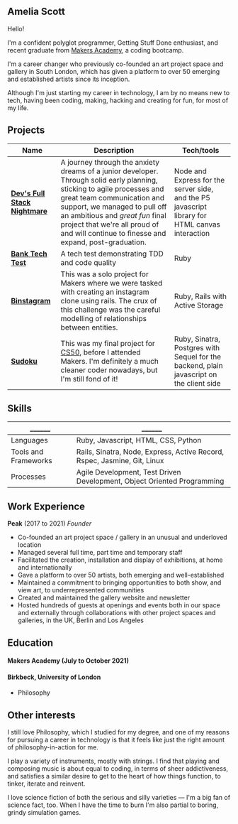 ## Amelia Scott

Hello!

I'm a confident polyglot programmer, Getting Stuff Done enthusiast, and recent graduate from [Makers Academy](https://makers.tech/), a coding bootcamp.

I'm a career changer who previously co-founded an art project space and gallery in South London, which has given a platform to over 50 emerging and established artists since its inception.

Although I'm just starting my career in technology, I am by no means new to tech, having been coding, making, hacking and creating for fun, for most of my life.

## Projects

| Name                         | Description       | Tech/tools        |
| ---------------------------- | ----------------- | ----------------- |
| **[Dev's Full Stack Nightmare](https://github.com/Willinlondon/the-game)** | A journey through the anxiety dreams of a junior developer. Through solid early planning, sticking to agile processes and great team communication and support, we managed to pull off an ambitious and _great fun_ final project that we're all proud of and will continue to finesse and expand, post-graduation. | Node and Express for the server side, and the P5 javascript library for HTML canvas interaction |
| **[Bank Tech Test](https://github.com/sa-mcquanzie/bank-tech-test/)** | A tech test demonstrating TDD and code quality | Ruby |
| **[Binstagram](https://github.com/sa-mcquanzie/instagram-challenge)** | This was a solo project for Makers where we were tasked with creating an instagram clone using rails. The crux of this challenge was the careful modelling of relationships between entities. | Ruby, Rails with Active Storage |
|**[Sudoku](https://github.com/sa-mcquanzie/sudoku/)** | This was my final project for [CS50](https://www.edx.org/course/introduction-computer-science-harvardx-cs50x), before I attended Makers. I'm definitely a much cleaner coder nowadays, but I'm still fond of it! | Ruby, Sinatra, Postgres with Sequel for the backend, plain javascript on the client side |

## Skills

|______|______|
|-----|-----|
| Languages | Ruby, Javascript, HTML, CSS, Python |
| Tools and Frameworks | Rails, Sinatra, Node, Express, Active Record, Rspec, Jasmine, Git, Linux |
| Processes | Agile Development, Test Driven Development, Object Oriented Programming |


## Work Experience

**Peak** (2017 to 2021)
_Founder_

* Co-founded an art project space / gallery in an unusual and underloved location
* Managed several full time, part time and temporary staff
* Facilitated the creation, installation and display of exhibitions, at home and internationally
* Gave a platform to over 50 artists, both emerging and well-established
* Maintained a commitment to bringing opportunities to both show, and view art, to underrepresented communities
* Created and maintained the gallery website and newsletter
* Hosted hundreds of guests at openings and events both in our space and externally through collaborations with other project spaces and galleries, in the UK, Berlin and Los Angeles

## Education

#### Makers Academy (July to October 2021)

#### Birkbeck, University of London

- Philosophy

## Other interests

I still love Philosophy, which I studied for my degree, and one of my reasons for pursuing a career in technology is that it feels like just the right amount of philosophy-in-action for me.

I play a variety of instruments, mostly with strings. I find that playing and composing music is about equal to coding, in terms of sheer addictiveness, and satisfies a similar desire to get to the heart of how things function, to tinker, iterate and reinvent.

I love science fiction of both the serious and silly varieties — I'm a big fan of science fact, too. When I have the time to burn I'm also partial to boring, grindy simulation games.
